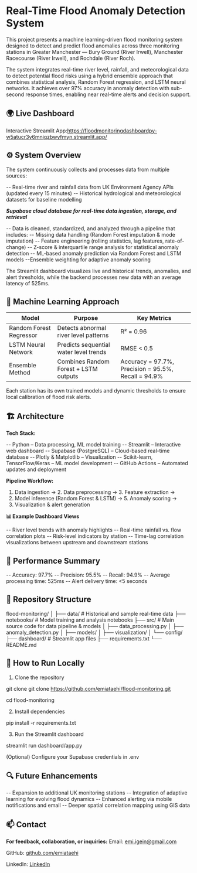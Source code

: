 # Real-Time Flood Anomaly Detection System

This project presents a machine learning-driven flood monitoring system designed to detect and predict flood anomalies across three monitoring stations in Greater Manchester — Bury Ground (River Irwell), Manchester Racecourse (River Irwell), and Rochdale (River Roch).

The system integrates real-time river level, rainfall, and meteorological data to detect potential flood risks using a hybrid ensemble approach that combines statistical analysis, Random Forest regression, and LSTM neural networks. It achieves over 97% accuracy in anomaly detection with sub-second response times, enabling near real-time alerts and decision support.

## 🌍 Live Dashboard

Interactive Streamlit App:https://floodmonitoringdashboardpy-w5atucr3y6mnjqzbwyfmyn.streamlit.app/

## ⚙️ System Overview

The system continuously collects and processes data from multiple sources: 

-- Real-time river and rainfall data from UK Environment Agency APIs (updated every 15 minutes)
-- Historical hydrological and meteorological datasets for baseline modelling

***Supabase cloud database for real-time data ingestion, storage, and retrieval***

-- Data is cleaned, standardized, and analyzed through a pipeline that includes:
-- Missing data handling (Random Forest imputation & mode imputation)
-- Feature engineering (rolling statistics, lag features, rate-of-change)
-- Z-score & interquartile range analysis for statistical anomaly detection
-- ML-based anomaly prediction via Random Forest and LSTM models
--Ensemble weighting for adaptive anomaly scoring

The Streamlit dashboard visualizes live and historical trends, anomalies, and alert thresholds, while the backend processes new data with an average latency of 525ms.

## 🧠 Machine Learning Approach

| Model                   | Purpose                                | Key Metrics                                         |
| ----------------------- | -------------------------------------- | --------------------------------------------------- |
| Random Forest Regressor | Detects abnormal river level patterns  | R² = 0.96                                           |
| LSTM Neural Network     | Predicts sequential water level trends | RMSE < 0.5                                          |
| Ensemble Method         | Combines Random Forest + LSTM outputs  | Accuracy = 97.7%, Precision = 95.5%, Recall = 94.9% |


Each station has its own trained models and dynamic thresholds to ensure local calibration of flood risk alerts.

## 🏗️ Architecture

**Tech Stack:**

-- Python – Data processing, ML model training
-- Streamlit – Interactive web dashboard
-- Supabase (PostgreSQL) – Cloud-based real-time database
-- Plotly & Matplotlib – Visualization
-- Scikit-learn, TensorFlow/Keras – ML model development
-- GitHub Actions – Automated updates and deployment

**Pipeline Workflow:**

1. Data ingestion → 2. Data preprocessing → 3. Feature extraction →
2. Model inference (Random Forest & LSTM) → 5. Anomaly scoring →
3. Visualization & alert generation

**📊 Example Dashboard Views**

-- River level trends with anomaly highlights
-- Real-time rainfall vs. flow correlation plots
-- Risk-level indicators by station
-- Time-lag correlation visualizations between upstream and downstream stations


## 🚀 Performance Summary

-- Accuracy: 97.7%
-- Precision: 95.5%
-- Recall: 94.9%
-- Average processing time: 525ms
-- Alert delivery time: <5 seconds

## 📂 Repository Structure

flood-monitoring/
│
├── data/                     # Historical and sample real-time data
├── notebooks/                # Model training and analysis notebooks
├── src/                      # Main source code for data pipeline & models
│   ├── data_processing.py
│   ├── anomaly_detection.py
│   ├── models/
│   ├── visualization/
│   └── config/
├── dashboard/                # Streamlit app files
├── requirements.txt
└── README.md


## 🔧 How to Run Locally

1. Clone the repository

git clone git clone https://github.com/emiataehi/flood-monitoring.git

cd flood-monitoring


2. Install dependencies

pip install -r requirements.txt


3. Run the Streamlit dashboard

streamlit run dashboard/app.py

(Optional) Configure your Supabase credentials in .env

## 🔍 Future Enhancements

-- Expansion to additional UK monitoring stations
-- Integration of adaptive learning for evolving flood dynamics
-- Enhanced alerting via mobile notifications and email
-- Deeper spatial correlation mapping using GIS data

## 📫 Contact

**For feedback, collaboration, or inquiries:**
Email: emi.igein@gmail.com

GitHub: [github.com/emiataehi](https://github.com/emiataehi/)

LinkedIn: [LinkedIn](https://www.linkedin.com/in/emi-igein-b024-8147)





